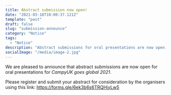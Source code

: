 ```yaml
---
title: Abstract submission now open!
date: "2021-03-18T10:00:37.121Z"
template: "post"
draft: false
slug: "submission-announce"
category: "Notice"
tags:
  - "Notice"
description: "Abstract submissions for oral presentations are now open, see here for details."
socialImage: "/media/image-2.jpg"
---
```


We are pleased to announce that abstract submissions are now open for oral presentations for *CampyUK goes global 2021*. 

Please register and submit your abstract for consideration by the organisers using this link: https://forms.gle/6ek3b6s6TRQHiyLw5 